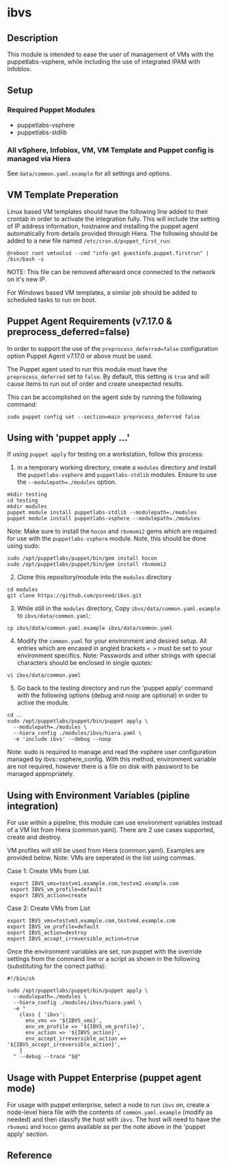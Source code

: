 # ibvs


## Description

This module is intended to ease the user of management of VMs with the 
puppetlabs-vsphere, while including the use of integrated IPAM with Infoblox.

## Setup

### Required Puppet Modules 

* puppetlabs-vsphere
* puppetlabs-stdlib

### All vSphere, Infoblox, VM, VM Template and Puppet config is managed via Hiera

See `data/common.yaml.example` for all settings and options.

## VM Template Preperation

Linux based VM templates should have the following line added to their
crontab in order to activate the integration fully. This will include 
the setting of IP address information, hostname and installing the 
puppet agent automatically from details provided through Hiera.
The following should be added to a new file named 
`/etc/cron.d/puppet_first_run`:
```
@reboot root vmtoolsd --cmd "info-get guestinfo.puppet.firstrun" | /bin/bash -s
```
NOTE: This file can be removed afterward once connected to the 
network on it's new IP.

For Windows based VM templates, a similar job should be added to scheduled 
tasks to run on boot.

## Puppet Agent Requirements (v7.17.0 & preprocess_deferred=false)

In order to support the use of the `preprocess_deferred=false` configuration option
Puppet Agent v7.17.0 or above must be used.

The Puppet agent used to run this module must have the `preprocess_deferred` set 
to `false`. By default, this setting is `true` and will cause items to run out of 
order and create unexpected results.

This can be accomplished on the agent side by running the following command:
 ```
 sudo puppet config set --section=main preprocess_deferred false
 ```

## Using with 'puppet apply ...'

If using `puppet apply` for testing on a workstation, follow this process:

1. in a temporary working directory, create a `modules` directory and 
install the `puppetlabs-vsphere` and `puppetlabs-stdlib` modules. Ensure to
use the `--modulepath=./modules` option.
```
mkdir testing
cd testing
mkdir modules
puppet module install puppetlabs-stdlib --modulepath=./modules
puppet module install puppetlabs-vsphere --modulepath=./modules
```
Note: Make sure to install the `hocon` and `rbvmomi2` gems which are required
for use with the `puppetlabs-vsphere` module. Note, this should be done using sudo:
```
sudo /opt/puppetlabs/puppet/bin/gem install hocon
sudo /opt/puppetlabs/puppet/bin/gem install rbvmomi2
```
2. Clone this repository/module into the `modules` directory
```
cd modules
git clone https://github.com/psreed/ibvs.git
```
3. While still in the `modules` directory, Copy `ibvs/data/common.yaml.example`
to `ibvs/data/common.yaml`:
```
cp ibvs/data/common.yaml.example ibvs/data/common.yaml
```
4. Modify the `common.yaml` for your environment and desired setup. All entries which
are encased in angled brackets `< >` must be set to your environment specifics.
Note: Passwords and other strings with special characters should be enclosed in 
single quotes:
```
vi ibvs/data/common.yaml
```
5. Go back to the testing directory and run the 'puppet apply' command with the 
following options (debug and noop are optional) in order to active the module.
```
cd ..
sudo /opt/puppetlabs/puppet/bin/puppet apply \
  --modulepath=./modules \
  --hiera_config ./modules/ibvs/hiera.yaml \
  -e 'include ibvs' --debug --noop
```
Note: sudo is required to manage and read the vsphere user configuration 
managed by ibvs::vsphere_config. With this method, environment variable are 
not required, however there is a file on disk with password to be managed 
appropriately.

## Using with Environment Variables (pipline integration)

For use within a pipeline, this module can use environment variables instead of a VM list
from Hiera (common.yaml). There are 2 use cases supported, create and destroy.

VM profiles will still be used from Hiera (common.yaml). Examples are provided below.
Note: VMs are seperated in the list using commas.

Case 1: Create VMs from List
```
 export IBVS_vms=testvm1.example.com,testvm2.example.com
 export IBVS_vm_profile=default
 export IBVS_action=create
```

Case 2: Create VMs from List
```
export IBVS_vms=testvm3.example.com,testvm4.example.com
export IBVS_vm_profile=default
export IBVS_action=destroy
export IBVS_accept_irreversible_action=true
```

Once the environment variables are set, run puppet with the override settings from the
command line or a script as shown in the following (substituting for the correct paths): 
```
#!/bin/sh

sudo /opt/puppetlabs/puppet/bin/puppet apply \
  --modulepath=./modules \
  --hiera_config ./modules/ibvs/hiera.yaml \
  -e "
    class { 'ibvs':
      env_vms => '${IBVS_vms}',
      env_vm_profile => '${IBVS_vm_profile}',
      env_action => '${IBVS_action}',
      env_accept_irreversible_action => '${IBVS_accept_irreversible_action}',
    }
  " --debug --trace "$@"
  ```
 

## Usage with Puppet Enterprise (puppet agent mode)

For usage with puppet enterprise, select a node to run `ibvs` on, create a 
node-level hiera file with the contents of `common.yaml.example` (modify as
needed) and then classify the host with `ibvs`. The host will need to have 
the `rbvmomi` and `hocon` gems available as per the note above in the 
'puppet apply' section.

## Reference

